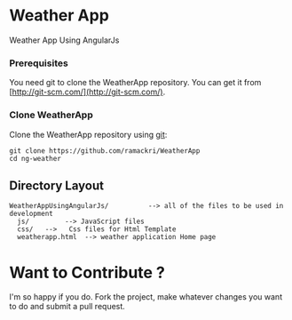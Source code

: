 Weather App
============

Weather App Using AngularJs  


### Prerequisites

You need git to clone the WeatherApp repository. You can get it from
[http://git-scm.com/](http://git-scm.com/).

### Clone WeatherApp

Clone the WeatherApp repository using [git](http://git-scm.com/):

```
git clone https://github.com/ramackri/WeatherApp
cd ng-weather
```

## Directory Layout

    WeatherAppUsingAngularJs/          --> all of the files to be used in development
      js/         --> JavaScript files
      css/   -->   Css files for Html Template
      weatherapp.html  --> weather application Home page

Want to Contribute ?
===================

I'm so happy if you do. Fork the project, make whatever changes you want to do and submit a pull request.

